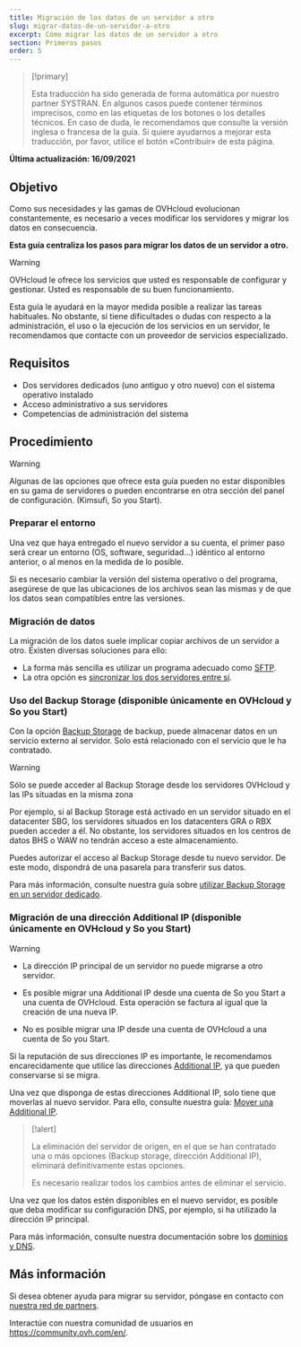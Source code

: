 ```yaml
---
title: Migración de los datos de un servidor a otro
slug: migrar-datos-de-un-servidor-a-otro
excerpt: Cómo migrar los datos de un servidor a otro
section: Primeros pasos
order: 5
---
```


> [!primary]
>
> Esta traducción ha sido generada de forma automática por nuestro partner SYSTRAN. En algunos casos puede contener términos imprecisos, como en las etiquetas de los botones o los detalles técnicos. En caso de duda, le recomendamos que consulte la versión inglesa o francesa de la guía. Si quiere ayudarnos a mejorar esta traducción, por favor, utilice el botón «Contribuir» de esta página.
>

**Última actualización: 16/09/2021**

## Objetivo

Como sus necesidades y las gamas de OVHcloud evolucionan constantemente, es necesario a veces modificar los servidores y migrar los datos en consecuencia.

**Esta guía centraliza los pasos para migrar los datos de un servidor a otro.**

> [!warning]
>
> OVHcloud le ofrece los servicios que usted es responsable de configurar y gestionar. Usted es responsable de su buen funcionamiento.
>
> Esta guía le ayudará en la mayor medida posible a realizar las tareas habituales. No obstante, si tiene dificultades o dudas con respecto a la administración, el uso o la ejecución de los servicios en un servidor, le recomendamos que contacte con un proveedor de servicios especializado.
>

## Requisitos

- Dos servidores dedicados (uno antiguo y otro nuevo) con el sistema operativo instalado
- Acceso administrativo a sus servidores
- Competencias de administración del sistema

## Procedimiento

> [!warning]
>
> Algunas de las opciones que ofrece esta guía pueden no estar disponibles en su gama de servidores o pueden encontrarse en otra sección del panel de configuración. (Kimsufi, So you Start).
>

### Preparar el entorno

Una vez que haya entregado el nuevo servidor a su cuenta, el primer paso será crear un entorno (OS, software, seguridad...) idéntico al entorno anterior, o al menos en la medida de lo posible.

Si es necesario cambiar la versión del sistema operativo o del programa, asegúrese de que las ubicaciones de los archivos sean las mismas y de que los datos sean compatibles entre las versiones.

### Migración de datos

La migración de los datos suele implicar copiar archivos de un servidor a otro. Existen diversas soluciones para ello:

- La forma más sencilla es utilizar un programa adecuado como [SFTP](https://docs.ovh.com/es/dedicated/subir-y-descargar-datos-por-sftp/).
- La otra opción es [sincronizar los dos servidores entre sí](https://docs.ovh.com/es/dedicated/copiar-datos-servidor-rsync/).

### Uso del Backup Storage (disponible únicamente en OVHcloud y So you Start)

Con la opción [Backup Storage](https://www.ovhcloud.com/es-es/bare-metal/backup-storage/) de backup, puede almacenar datos en un servicio externo al servidor. Solo está relacionado con el servicio que le ha contratado.

> [!warning]
>
> Sólo se puede acceder al Backup Storage desde los servidores OVHcloud y las IPs situadas en la misma zona
>
> Por ejemplo, si al Backup Storage está activado en un servidor situado en el datacenter SBG, los servidores situados en los datacenters GRA o RBX pueden acceder a él. No obstante, los servidores situados en los centros de datos BHS o WAW no tendrán acceso a este almacenamiento.
>

Puedes autorizar el acceso al Backup Storage desde tu nuevo servidor. De este modo, dispondrá de una pasarela para transferir sus datos.

Para más información, consulte nuestra guía sobre [utilizar Backup Storage en un servidor dedicado](https://docs.ovh.com/es/dedicated/servicio-backup-storage/).

### Migración de una dirección Additional IP (disponible únicamente en OVHcloud y So you Start)

> [!warning]
>
> - La dirección IP principal de un servidor no puede migrarse a otro servidor.
>
> - Es posible migrar una Additional IP desde una cuenta de So you Start a una cuenta de OVHcloud. Esta operación se factura al igual que la creación de una nueva IP.
>
> - No es posible migrar una IP desde una cuenta de OVHcloud a una cuenta de So you Start.
>

Si la reputación de sus direcciones IP es importante, le recomendamos encarecidamente que utilice las direcciones [Additional IP](https://www.ovhcloud.com/es-es/bare-metal/ip/), ya que pueden conservarse si se migra.

Una vez que disponga de estas direcciones Additional IP, solo tiene que moverlas al nuevo servidor.
Para ello, consulte nuestra guía: [Mover una Additional IP](https://docs.ovh.com/es/dedicated/ip-fo-move/).

> [!alert]
>
> La eliminación del servidor de origen, en el que se han contratado una o más opciones (Backup storage, dirección Additional IP), eliminará definitivamente estas opciones.
>
> Es necesario realizar todos los cambios antes de eliminar el servicio.
>

Una vez que los datos estén disponibles en el nuevo servidor, es posible que deba modificar su configuración DNS, por ejemplo, si ha utilizado la dirección IP principal.

Para más información, consulte nuestra documentación sobre los [dominios y DNS](https://docs.ovh.com/es/domains/).

## Más información

Si desea obtener ayuda para migrar su servidor, póngase en contacto con [nuestra red de partners](https://partner.ovhcloud.com/es-es/).

Interactúe con nuestra comunidad de usuarios en <https://community.ovh.com/en/>.
